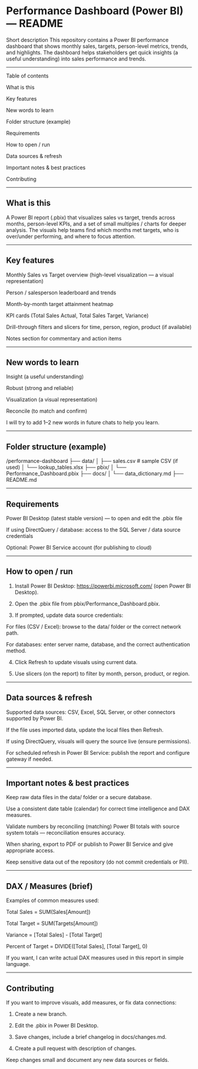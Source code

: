 # Performance Dashboard (Power BI) — README

Short description
This repository contains a Power BI performance dashboard that shows monthly sales, targets, person-level metrics, trends, and highlights. The dashboard helps stakeholders get quick insights (a useful understanding) into sales performance and trends.


---

Table of contents

What is this

Key features

New words to learn

Folder structure (example)

Requirements

How to open / run

Data sources & refresh

Important notes & best practices

Contributing



---

## What is this

A Power BI report (.pbix) that visualizes sales vs target, trends across months, person-level KPIs, and a set of small multiples / charts for deeper analysis. The visuals help teams find which months met targets, who is over/under performing, and where to focus attention.


---

## Key features

Monthly Sales vs Target overview (high-level visualization — a visual representation)

Person / salesperson leaderboard and trends

Month-by-month target attainment heatmap

KPI cards (Total Sales Actual, Total Sales Target, Variance)

Drill-through filters and slicers for time, person, region, product (if available)

Notes section for commentary and action items



---

## New words to learn

Insight (a useful understanding)

Robust (strong and reliable)

Visualization (a visual representation)

Reconcile (to match and confirm)


I will try to add 1–2 new words in future chats to help you learn.


---

## Folder structure (example)

/performance-dashboard
├── data/
│   ├── sales.csv                # sample CSV (if used)
│   └── lookup_tables.xlsx
├── pbix/
│   └── Performance_Dashboard.pbix
├── docs/
│   └── data_dictionary.md
├── README.md


---

## Requirements

Power BI Desktop (latest stable version) — to open and edit the .pbix file

If using DirectQuery / database: access to the SQL Server / data source credentials

Optional: Power BI Service account (for publishing to cloud)



---

## How to open / run

1. Install Power BI Desktop: https://powerbi.microsoft.com/ (open Power BI Desktop).


2. Open the .pbix file from pbix/Performance_Dashboard.pbix.


3. If prompted, update data source credentials:

For files (CSV / Excel): browse to the data/ folder or the correct network path.

For databases: enter server name, database, and the correct authentication method.



4. Click Refresh to update visuals using current data.


5. Use slicers (on the report) to filter by month, person, product, or region.




---

## Data sources & refresh

Supported data sources: CSV, Excel, SQL Server, or other connectors supported by Power BI.

If the file uses imported data, update the local files then Refresh.

If using DirectQuery, visuals will query the source live (ensure permissions).

For scheduled refresh in Power BI Service: publish the report and configure gateway if needed.



---

## Important notes & best practices

Keep raw data files in the data/ folder or a secure database.

Use a consistent date table (calendar) for correct time intelligence and DAX measures.

Validate numbers by reconciling (matching) Power BI totals with source system totals — reconciliation ensures accuracy.

When sharing, export to PDF or publish to Power BI Service and give appropriate access.

Keep sensitive data out of the repository (do not commit credentials or PII).



---

## DAX / Measures (brief)

Examples of common measures used:

Total Sales = SUM(Sales[Amount])

Total Target = SUM(Targets[Amount])

Variance = [Total Sales] - [Total Target]

Percent of Target = DIVIDE([Total Sales], [Total Target], 0)


If you want, I can write actual DAX measures used in this report in simple language.


---

## Contributing

If you want to improve visuals, add measures, or fix data connections:

1. Create a new branch.


2. Edit the .pbix in Power BI Desktop.


3. Save changes, include a brief changelog in docs/changes.md.


4. Create a pull request with description of changes.



Keep changes small and document any new data sources or fields.


